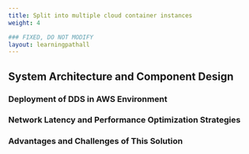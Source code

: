 ```yaml
---
title: Split into multiple cloud container instances
weight: 4

### FIXED, DO NOT MODIFY
layout: learningpathall
---
```


## System Architecture and Component Design

### Deployment of DDS in AWS Environment

### Network Latency and Performance Optimization Strategies

### Advantages and Challenges of This Solution


